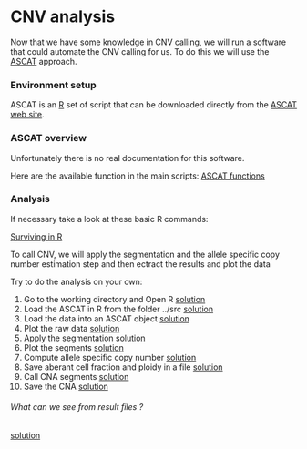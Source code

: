 # CNV analysis

Now that we have some knowledge in CNV calling, we will run a software that could automate the CNV calling for us. To do this we will use the 
[ASCAT](http://www.pnas.org/content/107/39/16910.abstract) 
approach.

### Environment setup

ASCAT is an 
[R](http://cran.r-project.org/) 
set of script that can be downloaded directly from the 
[ASCAT web site](http://heim.ifi.uio.no/bioinf/Projects/ASCAT/).

### ASCAT overview

Unfortunately there is no real documentation for this software.

Here are the available function in the main scripts:
[ASCAT functions](./ASCAT_functions.md)


### Analysis

If necessary take a look at these basic R commands:

[Surviving in R](http://personality-project.org/r/r.commands.html)


To call CNV, we will apply the segmentation and the allele specific copy number estimation step and then ectract the results and plot the data

Try to do the analysis on your own:

1. Go to the working directory  and Open R [solution](../solutions/7.1ascat_Ropen.md)
2. Load the ASCAT in R from the folder ../src [solution](../solutions/7.2ascat_loadM.md)
3. Load the data into an ASCAT object [solution](../solutions/7.3ascat_loadD.md)
4. Plot the raw data [solution](../solutions/7.4ascat_plotRaw.md)
5. Apply the segmentation [solution](../solutions/7.5ascat_segments.md)
6. Plot the segments [solution](../solutions/7.6ascat_plotSeg.md)
7. Compute allele specific copy number [solution](../solutions/7.7ascat_ASCP.md)
8. Save aberant cell fraction and ploidy in a file [solution](../solutions/7.8ascat_savePlo.md)
9. Call CNA segments [solution](../solutions/7.9ascat_CNA.md)
10. Save the CNA [solution](../solutions/7.10ascat_saveCNA.md)

###### What can we see from result files ?
[solution](../solutions/7.11ascat_exam.md)



